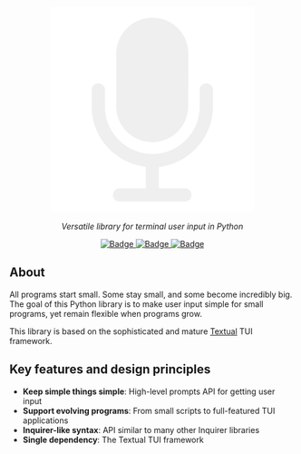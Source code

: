<style>
.md-content .md-typeset h1 { display: none; }
</style>

<div align="center">
    <img src="assets/logo-light.png"/>
</div>

<p align="center"> <em>Versatile library for terminal user input in Python</em>
</p>

<div align="center">
    <a href="https://github.com/robvanderleek/inquirer-textual/actions/workflows/main.yml" target="_blank">
        <img src="https://github.com/robvanderleek/inquirer-textual/actions/workflows/main.yml/badge.svg" alt="Badge" class="off-glb">
    </a>
    <a href="https://mypy-lang.org/" target="_blank">
        <img src="https://www.mypy-lang.org/static/mypy_badge.svg" alt="Badge" class="off-glb">
    </a>
    <a href="https://github.com/astral-sh/ruff" target="_blank">
        <img src="https://img.shields.io/endpoint?url=https://raw.githubusercontent.com/charliermarsh/ruff/main/assets/badge/v2.json" alt="Badge" class="off-glb">
    </a>
</div>

## About

All programs start small. Some stay small, and some become incredibly big. The
goal of this Python library is to make user input simple for small programs,
yet remain flexible when programs grow.  

This library is based on the sophisticated and mature
[Textual](https://textual.textualize.io/) TUI framework.

## Key features and design principles

* **Keep simple things simple**: High-level prompts API for getting user input
* **Support evolving programs**: From small scripts to full-featured TUI
  applications
* **Inquirer-like syntax**: API similar to many other Inquirer libraries
* **Single dependency**: The Textual TUI framework
